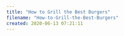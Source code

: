 ```yaml
---
title: "How to Grill the Best Burgers"
filename: "How-to-Grill-the-Best-Burgers"
created: 2020-06-13 07:21:11
---
```

